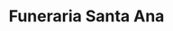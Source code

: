 ---
title: "Funeraria Santa Ana"
url: /cochabamba/funeraria-santa-ana/
shop: directores de funerarias
---